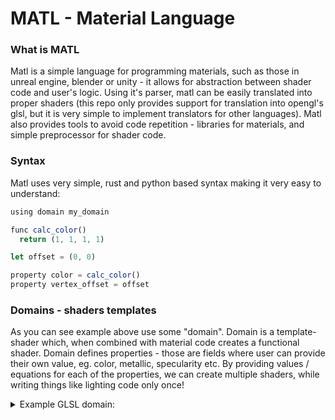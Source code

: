 # MATL - Material Language  
### What is MATL
Matl is a simple language for programming materials, such as those in unreal engine, blender or unity - it allows for abstraction between shader code and user's logic. Using it's parser, matl can be easily translated into proper shaders 
(this repo only provides support for translation into opengl's glsl, but it is very simple to implement translators for other languages). Matl also provides tools to avoid code repetition - libraries for materials, and simple preprocessor for shader code.

### Syntax
Matl uses very simple, rust and python based syntax making it very easy to understand:
```javascript
using domain my_domain

func calc_color()
  return (1, 1, 1, 1)

let offset = (0, 0)

property color = calc_color()
property vertex_offset = offset
```
### Domains - shaders templates
As you can see example above use some "domain". Domain is a template-shader which, when combined with material code creates a functional shader. Domain defines properties - those are fields where user can provide their own value, eg. color, metallic, specularity etc.
By providing values / equations for each of the properties, we can create multiple shaders, while writing things like lighting code only once!

<details>
  <summary>Example GLSL domain:</summary>

```glsl
<expose>
    <property   vector4    color>
    <property   vector2    vertex_offset>
<end>

#version 330 core

layout (location = 0) in vec2 aPos;
layout (location = 1) in vec2 aTexCoord;

out vec2 TexCoord;

<dump parameters>

<dump functions>
    <property vertex_offset>
<end>

void main()
{  
    <dump variables>
        <property vertex_offset>
    <end>

    gl_Position = vec4(aPos + <property vertex_offset>, 0, 1);
    TexCoord = aTexCoord;
}

<split>

#version 330 core
out vec4 FragColor;

in vec2 TexCoord;

<dump parameters>

<dump functions>
    <property color>
<end>

void main()
{
    <dump variables>
        <property color>
    <end>

    FragColor = <property color>;
}
```
</details>  
